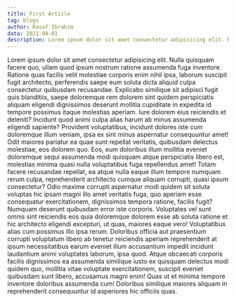 ```yaml
---
title: First Article
tag: blogs
author: Rasaf Ibrahim
data: 2021-08-01
description: Lorem ipsum dolor sit amet consectetur adipisicing elit. Nulla quisquam facere quo, ullam quod ipsum nostrum ratione assumenda fuga inventore. Ratione quas facilis velit molestiae corporis enim nihil ipsa, laborum suscipit fugit architecto, perferendis saepe eum soluta dicta aliquid culpa consectetur quibusdam recusandae.
---
```





Lorem ipsum dolor sit amet consectetur adipisicing elit. Nulla quisquam facere quo, ullam quod ipsum nostrum ratione assumenda fuga inventore. Ratione quas facilis velit molestiae corporis enim nihil ipsa, laborum suscipit fugit architecto, perferendis saepe eum soluta dicta aliquid culpa consectetur quibusdam recusandae. Explicabo similique sit adipisci fugit quis blanditiis, saepe doloremque rem dolorem sint quidem perspiciatis aliquam eligendi dignissimos deserunt mollitia cupiditate in expedita id tempore possimus itaque molestias aperiam. Iure dolorem eius reiciendis et deleniti? Incidunt quod animi culpa alias harum ab minus assumenda eligendi sapiente? Provident voluptatibus, incidunt dolores iste cum doloremque illum veniam, ipsa ex sint minus aspernatur consequuntur amet! Odit maiores pariatur ea quae sunt repellat veritatis, quibusdam delectus molestiae, eos dolorem quo. Eos, eum doloribus illum mollitia eveniet doloremque sequi assumenda modi quisquam atque perspiciatis libero est, molestias minima quasi nulla voluptatibus fuga repellendus amet! Totam facere recusandae repellat, ea atque nulla eaque illum tempore numquam rerum culpa, reprehenderit architecto cumque aliquam corrupti, quasi ipsum consectetur? Odio maxime corrupti aspernatur modi quidem sit soluta voluptas hic ipsam magni illo amet veritatis fuga, quo aperiam esse consequatur exercitationem, dignissimos tempora ratione, facilis fugit? Numquam deserunt quibusdam error iste corporis. Voluptates vel sunt omnis sint reiciendis eos quia doloremque dolorem esse ab soluta ratione et hic architecto eligendi excepturi, ut quas, maiores eaque vero! Voluptatibus alias cum possimus illo ipsa rerum. Doloribus officia aut praesentium corrupti voluptatum libero ab tenetur reiciendis aperiam reprehenderit at ipsum necessitatibus earum eveniet illum accusantium impedit incidunt laudantium animi voluptates laborum, ipsa quod. Atque obcaecati corporis facilis dignissimos ea assumenda similique iusto ex quisquam delectus modi quidem quo, mollitia vitae voluptate exercitationem, suscipit eveniet quibusdam sunt libero, accusamus magni enim! Quas ut et minima tempore inventore doloribus assumenda cum! Doloribus similique maiores aliquam in reprehenderit consequuntur id asperiores hic officiis quas.